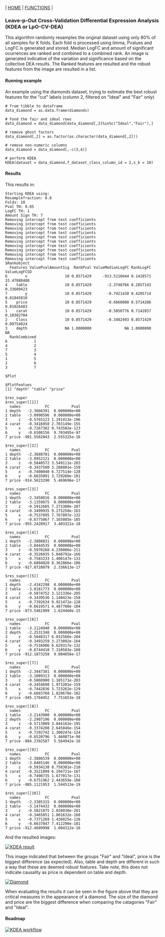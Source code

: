 | [HOME](https://github.com/Rrtk2/RRtest)  |  [FUNCTIONS](https://github.com/Rrtk2/RRtest/blob/master/docs/Functions/FunctionsOverview.md)  | 

### Leave-p-Out Cross-Validation Differential Expression Analysis (KDEA or LpO-CV-DEA)
This algorithm randomly resamples the original dataset using only 80% of all samples for K folds. Each fold is processed using limma, Pvalues and LogFC is generated and stored. Median LogFC and amount of significant ocurrences are ranked and combined to a combined rank. An image is generated indicative of the variation and significance based on the collective DEA results. The Ranked features are resulted and the robust features from the image are resulted in a list.

#### Running example
An example using the diamonds dataset, trying to estimate the best robust features for the "cut" labels (column 2, filtered on "Ideal" and "Fair" only)
```
# from tibble to dataframe
data_diamond = as.data.frame(diamonds)

# Fond the fair and ideal rows
data_diamond = data_diamond[data_diamond[,2]%in%c("Ideal","Fair"),]

# remove ghost factors
data_diamond[,2] = as.factor(as.character(data_diamond[,2]))

# remove non-numeric columns
data_diamond = data_diamond[,-c(3,4)]

# perform KDEA
KDEA(dataset = data_diamond,f_dataset_class_column_id = 2,s_k = 10)
```

#### Results
This results in:

```
Starting KDEA using:
Resamplefraction: 0.8
Folds: 10
Pval TH: 0.05
LogFC TH: 1
Amount Sign TH: 7
Removing intercept from test coefficients
Removing intercept from test coefficients
Removing intercept from test coefficients
Removing intercept from test coefficients
Removing intercept from test coefficients
Removing intercept from test coefficients
Removing intercept from test coefficients
Removing intercept from test coefficients
Removing intercept from test coefficients
Removing intercept from test coefficients
$Rankobject
  Features ValuePvalAmountSig  RankPval ValueMedianLogFC RankLogFC ValueLogFCSD
6        x                 10 0.8571429     -913.5116644 0.1428571  33.47888488
4    table                 10 0.8571429       -2.3748766 0.2857143   0.33609423
7        y                 10 0.8571429       -0.7421438 0.4285714   0.01045810
5    price                 10 0.8571429       -0.6660808 0.5714286   0.01026483
1    carat                 10 0.8571429       -0.5850776 0.7142857   0.10302704
2    Class                 10 0.8571429       -0.3482493 0.8571429   0.09754024
3    depth                 NA 1.0000000               NA 1.0000000           NA
  RankCombined
6            1
4            2
7            3
5            4
1            5
2            6
3            7

$Plot

$PlotFeatues
[1] "depth" "table" "price"

$res_super
$res_super[[1]]
  names           FC          Pval
1 depth   -2.3666391  0.000000e+00
2 table   -3.0990596  0.000000e+00
3     z   -0.5765123 1.291413e-196
4 carat   -0.3416958 2.703149e-155
5     x   -0.7267382 9.743502e-123
6     y   -0.6508156  9.703495e-97
7 price -901.5582043  2.555325e-16

$res_super[[2]]
  names           FC          Pval
1 depth   -2.3688701  0.000000e+00
2 table   -3.0952121  0.000000e+00
3     z   -0.5840572 3.549111e-203
4 carat   -0.3437580 3.288801e-159
5     x   -0.7400040 6.727514e-128
6     y   -0.6635091 3.729260e-101
7 price -914.5623290  5.469696e-17

$res_super[[3]]
  names           FC          Pval
1 depth   -2.3458016  0.000000e+00
2 table   -3.1359875  0.000000e+00
3     z   -0.5912685 7.273300e-207
4 carat   -0.3499935 9.275258e-163
5     x   -0.7537895 7.767097e-132
6     y   -0.6775867 7.165085e-105
7 price -955.2428917  3.403321e-18

$res_super[[4]]
  names           FC          Pval
1 depth   -2.3808831  0.000000e+00
2 table   -3.0444535  0.000000e+00
3     z   -0.5970260 4.230006e-211
4 carat   -0.3526035 5.048792e-166
5     x   -0.7583233 1.400147e-133
6     y   -0.6804020 8.362866e-106
7 price -927.8728079  2.336613e-17

$res_super[[5]]
  names           FC          Pval
1 depth   -2.4342298  0.000000e+00
2 table   -3.0181773  0.000000e+00
3     z   -0.5874752 3.121336e-205
4 carat   -0.3439536 1.140423e-158
5     x   -0.7392634 9.921472e-128
6     y   -0.6619571 4.487708e-104
7 price -873.5461999  1.624460e-15

$res_super[[6]]
  names           FC          Pval
1 table   -3.1124940  0.000000e+00
2 depth   -2.2531348  0.000000e+00
3     z   -0.5848317 6.032566e-204
4 carat   -0.3493259 3.273092e-164
5     x   -0.7516006 6.629317e-132
6     y   -0.6744410 7.310583e-108
7 price -912.1873258  9.804056e-17

$res_super[[7]]
  names           FC          Pval
1 depth   -2.3447381  0.000000e+00
2 table   -3.1089313  0.000000e+00
3     z   -0.5860980 1.185171e-203
4 carat   -0.3454698 1.973201e-159
5     x   -0.7442836 3.723262e-129
6     y   -0.6683768 1.820670e-102
7 price -945.1764452  7.751653e-18

$res_super[[8]]
  names           FC          Pval
1 table   -3.2143900  0.000000e+00
2 depth   -2.2907196  0.000000e+00
3     z   -0.5713009 3.844162e-195
4 carat   -0.3374208 2.645846e-154
5     x   -0.7292742 1.300247e-124
6     y   -0.6520796  5.460871e-98
7 price -884.2392587  5.564942e-16

$res_super[[9]]
  names           FC          Pval
1 depth   -2.3886539  0.000000e+00
2 table   -3.0465146  0.000000e+00
3     z   -0.5934138 8.758381e-210
4 carat   -0.3521099 6.294721e-167
5     x   -0.7498735 1.677017e-131
6     y   -0.6751962 2.443659e-108
7 price -985.1121953  1.544513e-19

$res_super[[10]]
  names           FC          Pval
1 depth   -2.3385315  0.000000e+00
2 table   -3.1474432  0.000000e+00
3     z   -0.5821075 2.028030e-201
4 carat   -0.3465051 1.001632e-160
5     x   -0.7371269 1.426025e-126
6     y   -0.6637847 7.412290e-101
7 price -912.4609998  1.084312e-16
```

And the resulted images:

[ ![KDEA result](/docs/Functions/KDEA.png)](/docs/Functions/KDEA.png)


This image indicated that between the groups "Fair" and "Ideal", price is the biggest difference (as expected). Also, table and depth are different in such a way that these are deemed robust features. Take note, this does not indicate causality as price is dependent on table and depth.

[ ![Diamond](/docs/Functions/diamond.png)](/docs/Functions/diamond.png) 

When evaluating the results it can be seen in the figure above that they are critical measures in the appearance of a diamond. The size of the diamond and price are the biggest difference when comparing the catagories "Fair" and "Ideal". 

#### Roadmap
[ ![KDEA workflow](/docs/Functions/KDEA-roadmap.png)](/docs/Functions/KDEA-roadmap.png) 


